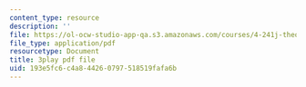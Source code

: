```yaml
---
content_type: resource
description: ''
file: https://ol-ocw-studio-app-qa.s3.amazonaws.com/courses/4-241j-theory-of-city-form-spring-2013/193e5fc6c4a844260797518519fafa6b_ayw-96xs-ag.pdf
file_type: application/pdf
resourcetype: Document
title: 3play pdf file
uid: 193e5fc6-c4a8-4426-0797-518519fafa6b
---
```

